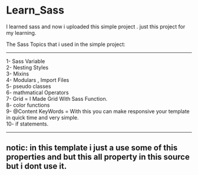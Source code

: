 # Learn_Sass
I learned sass and now i uploaded this simple project . just this project for my learning.

The Sass Topics that i used in the simple project:
<hr>
1- Sass Variable
<br>
2- Nesting Styles
<br>
3- Mixins
<br>
4- Modulars , Import Files
<br>
5- pseudo classes
<br>
6- mathmatical Operators
<br>
7- Grid = I Made Grid With Sass Function.
<br>
8- color functions
<br>
9- @Content KeyWords = With this you can make responsive your template in quick time and very simple.
<br>
10- if statements.
<hr>
<h2>notic: in this template i just a use some of this properties and but this all property in this source but i dont use it.</h2?
